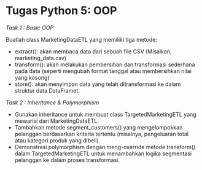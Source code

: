 # Tugas Python 5: OOP

*Task 1 : Basic OOP*

Buatlah class MarketingDataETL yang memiliki tiga metode: 
- extract(): akan membaca data dari sebuah file CSV (Misalkan, marketing_data.csv)
- transform(): akan melakukan pembersihan dan transformasi sederhana pada data (seperti mengubah format tanggal atau membersihkan nilai yang kosong)
- store(): akan menyimpan data yang telah ditransformasi ke dalam struktur data DataFramet.

*Task 2 : Inheritance & Polymorphism*

- Gunakan inheritance untuk membuat class TargetedMarketingETL yang mewarisi dari MarketingDataETL. 
- Tambahkan metode segment_customers() yang mengelompokkan pelanggan berdasarkan kriteria tertentu (misalnya, pengeluaran total atau kategori produk yang dibeli).
- Demonstrasi polymorphism dengan meng-override metode transform() dalam TargetedMarketingETL untuk menambahkan logika segmentasi pelanggan ke dalam proses transformasi.
